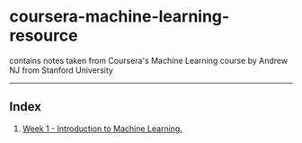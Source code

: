 # coursera-machine-learning-resource

contains notes taken from Coursera's Machine Learning course by Andrew NJ from Stanford University

---

## Index

1. [Week 1 - Introduction to Machine Learning.](./week1)
